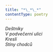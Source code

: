 ```yaml
---
title: "*\_*\_*"
contentType: poetry
---
```


<section>

_Deštníky  
V podvečerní ulici  
Kreslí  
Stíny chodců_

</section>
